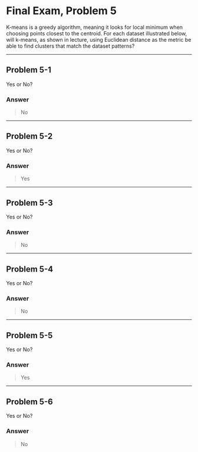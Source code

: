 # Final Exam, Problem 5

K-means is a greedy algorithm, meaning it looks for local minimum when choosing points closest to the centroid. For each dataset illustrated below, will k-means, as shown in lecture, using Euclidean distance as the metric be able to find clusters that match the dataset patterns?

---

## Problem 5-1

Yes or No?

### Answer

> No

---

## Problem 5-2

Yes or No?

### Answer

> Yes

---

## Problem 5-3

Yes or No?

### Answer

> No

---

## Problem 5-4

Yes or No?

### Answer

> No

---

## Problem 5-5

Yes or No?

### Answer

> Yes

---

## Problem 5-6

Yes or No?

### Answer

> No
